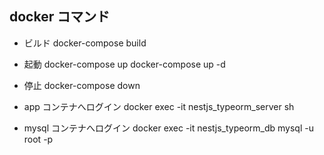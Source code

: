 ## docker コマンド

- ビルド
  docker-compose build

- 起動
  docker-compose up
  docker-compose up -d

- 停止
  docker-compose down

- app コンテナへログイン
  docker exec -it nestjs_typeorm_server sh

- mysql コンテナへログイン
  docker exec -it nestjs_typeorm_db mysql -u root -p

